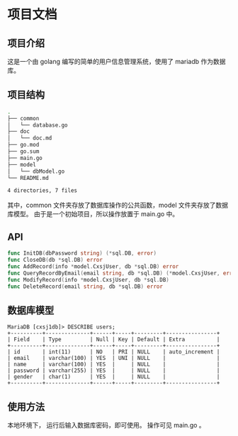 # 项目文档

## 项目介绍
这是一个由 golang 编写的简单的用户信息管理系统，使用了 mariadb 作为数据库。

## 项目结构
```bash
.
├── common
│   └── database.go
├── doc
│   └── doc.md
├── go.mod
├── go.sum
├── main.go
├── model
│   └── dbModel.go
└── README.md

4 directories, 7 files
````

其中，common 文件夹存放了数据库操作的公共函数，model 文件夹存放了数据库模型。
由于是一个初始项目，所以操作放置于 main.go 中。

## API

```go
func InitDB(dbPassword string) (*sql.DB, error)
func CloseDB(db *sql.DB) error
func AddRecord(info *model.CxsjUser, db *sql.DB) error
func QueryRecordByEmail(email string, db *sql.DB) (*model.CxsjUser, error)
func ModifyRecord(info *model.CxsjUser, db *sql.DB)
func DeleteRecord(email string, db *sql.DB) error
```

## 数据库模型

```mysql
MariaDB [cxsj1db]> DESCRIBE users;
+----------+--------------+------+-----+---------+----------------+
| Field    | Type         | Null | Key | Default | Extra          |
+----------+--------------+------+-----+---------+----------------+
| id       | int(11)      | NO   | PRI | NULL    | auto_increment |
| email    | varchar(100) | YES  | UNI | NULL    |                |
| name     | varchar(100) | YES  |     | NULL    |                |
| password | varchar(255) | YES  |     | NULL    |                |
| gender   | char(1)      | YES  |     | NULL    |                |
+----------+--------------+------+-----+---------+----------------+

```

## 使用方法

本地环境下， 运行后输入数据库密码，即可使用。
操作可见 main.go 。